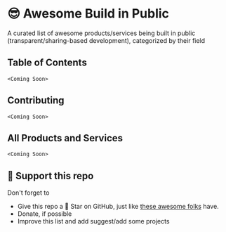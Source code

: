 # 😎 Awesome Build in Public

A curated list of awesome products/services being built in public (transparent/sharing-based development), categorized by their field

## Table of Contents

`<Coming Soon>`

## Contributing

`<Coming Soon>`

## All Products and Services

`<Coming Soon>`

## 🌟 Support this repo

Don't forget to

- Give this repo a 🌟 Star on GitHub, just like [these awesome folks](/stargazers) have.
- Donate, if possible
- Improve this list and add suggest/add some projects
